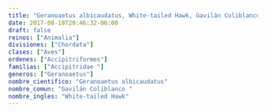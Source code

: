 ```yaml
---
title: "Geranoaetus albicaudatus, White-tailed Hawk, Gavilán Coliblanco "
date: 2017-08-18T20:46:32-06:00
draft: false
reinos: ["Animalia"]
divisiones: ["Chordata"]
clases: ["Aves"]
ordenes: ["Accipitriformes"]
familias: ["Accipitridae "]
generos: ["Geranoaetus"]
nombre_cientifico: "Geranoaetus albicaudatus"
nombre_comun: "Gavilán Coliblanco "
nombre_ingles: "White-tailed Hawk"
---
```

